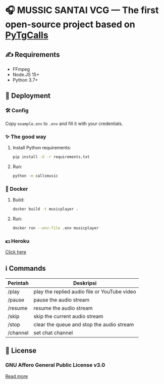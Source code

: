 # 🎧 MUSSIC SANTAI VCG  — The first open-source project based on [PyTgCalls](https://github.com/pytgcalls/pytgcalls)

## ✍️ Requirements

- FFmpeg
- Node.JS 15+
- Python 3.7+

## 🚀 Deployment

### 🛠 Config

Copy `example.env` to `.env` and fill it with your credentials.

### ✨ The good way

1. Install Python requirements:
   ```bash
   pip install -U -r requirements.txt
   ```
2. Run:
   ```bash
   python -m callsmusic
   ```

### 🐬 Docker

1. Build:
   ```bash
   docker build -t musicplayer .
   ```
2. Run:
   ```bash
   docker run --env-file .env musicplayer
   ```

### 💵 Heroku

[Click here](https://heroku.com/deploy?template=https://github.com/ramadhan73/SujandraMusicallHeroku/)

## ℹ️ Commands

| Perintah | Deskripsi                                    |
| -------- | -------------------------------------------- |
| /play    | play the replied audio file or YouTube video |
| /pause   | pause the audio stream                       |
| /resume  | resume the audio stream                      |
| /skip    | skip the current audio stream                |
| /stop    | clear the queue and stop the audio stream    |
| /channel | set chat channel                             |

## 📄 License

### GNU Affero General Public License v3.0

[Read more](https://www.gnu.org/licenses/#AGPL)
